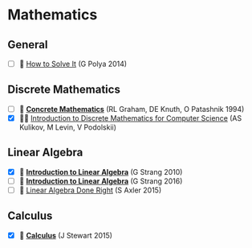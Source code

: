 # Mathematics

## General

- [ ] 📖 [How to Solve It](https://www.amazon.com/How-Solve-Mathematical-Princeton-Science/dp/069116407X/?pldnSite=1) (G Polya 2014)

## Discrete Mathematics

- [ ] 📖 [**Concrete Mathematics**](https://www.amazon.com/Concrete-Mathematics-Foundation-Computer-Science/dp/0201558025) (RL Graham, DE Knuth, O Patashnik 1994)
- [x] 👨‍🏫 [Introduction to Discrete Mathematics for Computer Science](https://www.coursera.org/specializations/discrete-mathematics) (AS Kulikov, M Levin, V Podolskii)

## Linear Algebra
- [x] 🎥 [**Introduction to Linear Algebra**](https://ocw.mit.edu/courses/mathematics/18-06-linear-algebra-spring-2010/video-lectures/) (G Strang 2010)
- [ ] 📖 [**Introduction to Linear Algebra**](https://www.amazon.com/Introduction-Linear-Algebra-Gilbert-Strang/dp/0980232775/) (G Strang 2016)
- [ ] 📖 [Linear Algebra Done Right](http://linear.axler.net) (S Axler 2015)

## Calculus
- [x] 📖 [**Calculus**](https://www.coursera.org/specializations/data-structures-algorithms) (J Stewart 2015)
